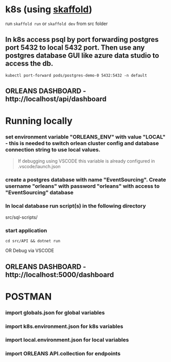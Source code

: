 # k8s (using [skaffold](https://skaffold.dev/))
run  ```skaffold run``` or ```skaffold dev``` from src folder

## In k8s access psql by port forwarding postgres port 5432 to local 5432 port.  Then use any postgres database GUI like azure data studio to access the db.
```
kubectl port-forward pods/postgres-demo-0 5432:5432 -n default
```
## ORLEANS DASHBOARD - http://localhost/api/dashboard


# Running locally
### set environment variable "ORLEANS_ENV" with value "LOCAL" - this is needed to switch orlean cluster config and database connection string to use local values.  
>If debugging using VSCODE this variable is already configured in .vscode/launch.json
### create a postgres database with name "EventSourcing". Create username "orleans" with password "orleans" with access to "EventSourcing" database
### In local database run script(s) in the following directory  
src/sql-scripts/
### start application
```
cd src/API && dotnet run
```
OR 
Debug via VSCODE

## ORLEANS DASHBOARD - http://localhost:5000/dashboard

# POSTMAN
### import globals.json for global variables
### import k8s.environment.json for k8s variables
### import local.environment.json for local variables
### import ORLEANS API.collection for endpoints
